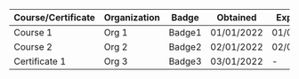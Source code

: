 | Course/Certificate | Organization | Badge | Obtained | Expiration | Certificate |
|-------------------- |--------------|-------|-----------|-------------|--------------|
| Course 1            | Org 1        | Badge1| 01/01/2022| 01/01/2024  | [Link](#)    |
| Course 2            | Org 2        | Badge2| 02/01/2022| 02/01/2024  | [Link](#)    |
| Certificate 1       | Org 3        | Badge3| 03/01/2022| -           | [Link](#)    |



